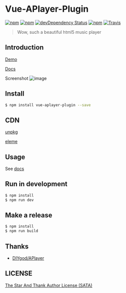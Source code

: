 # Vue-APlayer-Plugin

[![npm](https://img.shields.io/npm/v/vue-aplayer-plugin.svg)](https://www.npmjs.com/package/vue-aplayer-plugin)
[![npm](https://img.shields.io/npm/l/vue-aplayer-plugin.svg)](https://github.com/MoeFE/vue-aplayer/blob/master/LICENSE)
[![devDependency Status](https://img.shields.io/david/MoeFE/vue-aplayer.svg)](https://david-dm.org/MoeFE/vue-aplayer#info=devDependencies)
[![npm](https://img.shields.io/npm/dt/vue-aplayer-plugin.svg)](https://www.npmjs.com/package/vue-aplayer-plugin)
[![Travis](https://img.shields.io/travis/MoeFE/vue-aplayer.svg)](https://travis-ci.org/MoeFE/vue-aplayer)

> Wow, such a beautiful html5 music player

## Introduction

[Demo](http://aplayer.quq.cat)

[Docs](http://aplayer.quq.cat/docs)

Screenshot
![image](http://i4.piimg.com/549484/3b745f3ef9292633.png)

## Install

```bash
$ npm install vue-aplayer-plugin --save
```

## CDN

[unpkg](https://unpkg.com/vue-aplayer-plugin)

[eleme](https://npm.elemecdn.com/vue-aplayer-plugin@1.0.0/dist/APlayer.min.js)

## Usage

See [docs](http://aplayer.quq.cat/docs)

## Run in development

```bash
$ npm install
$ npm run dev
```

## Make a release

```bash
$ npm install
$ npm run build
```

## Thanks

- [DIYgod/APlayer](https://github.com/DIYgod/APlayer)

## LICENSE

[The Star And Thank Author License (SATA)](https://github.com/MoeFE/vue-aplayer/blob/master/LICENSE)
